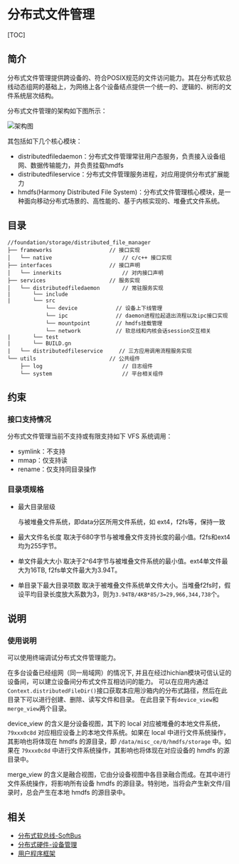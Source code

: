# 分布式文件管理

[TOC]

## 简介

分布式文件管理提供跨设备的、符合POSIX规范的文件访问能力。其在分布式软总线动态组网的基础上，为网络上各个设备结点提供一个统一的、逻辑的、树形的文件系统层次结构。

分布式文件管理的架构如下图所示：

![架构图](https://images.gitee.com/uploads/images/2021/1102/094937_01125861_9249473.png "io.drawio.png")

其包括如下几个核心模块：

- distributedfiledaemon：分布式文件管理常驻用户态服务，负责接入设备组网、数据传输能力，并负责挂载hmdfs
- distributedfileservice：分布式文件管理服务进程，对应用提供分布式扩展能力
- hmdfs(Harmony Distributed File System)：分布式文件管理核心模块，是一种面向移动分布式场景的、高性能的、基于内核实现的、堆叠式文件系统。

## 目录

```raw
//foundation/storage/distributed_file_manager
├── frameworks                  // 接口实现
│   └── native                      // c/c++ 接口实现
├── interfaces                  // 接口声明
│   └── innerkits                   // 对内接口声明
├── services                    // 服务实现
│   └── distributedfiledaemon       // 常驻服务实现
|       └── include
|       └── src
            └── device            // 设备上下线管理
            └── ipc               // daemon进程拉起退出流程以及ipc接口实现
            └── mountpoint        // hmdfs挂载管理
            └── network           // 软总线和内核会话session交互相关
|       └── test
|       └── BUILD.gn
|   └── distributedfileservice     // 三方应用调用流程服务实现
└── utils                       // 公共组件
    ├── log                         // 日志组件
    └── system                      // 平台相关组件
```

## 约束

### 接口支持情况

分布式文件管理当前不支持或有限支持如下 VFS 系统调用：

- symlink：不支持
- mmap：仅支持读
- rename：仅支持同目录操作

### 目录项规格

- 最大目录层级

    与被堆叠文件系统，即data分区所用文件系统，如 ext4，f2fs等，保持一致
- 最大文件名长度
    取决于680字节与被堆叠文件支持长度的最小值。f2fs和ext4均为255字节。
- 单文件最大大小
    取决于2^64字节与被堆叠文件系统的最小值。ext4单文件最大为16TB, f2fs单文件最大为3.94T。
- 单目录下最大目录项数
    取决于被堆叠文件系统单文件大小。当堆叠f2fs时，假设平均目录长度放大系数为3，则为`3.94TB/4KB*85/3=29,966,344,738`个。

## 说明

### 使用说明

可以使用终端调试分布式文件管理能力。

在多台设备已经组网（同一局域网）的情况下, 并且在经过hichian模块可信认证的设备间，可以建立设备间分布式文件互相访问的能力。
可以在应用内通过```Context.distributedFileDir()```接口获取本应用沙箱内的分布式路径，然后在此目录下可以进行创建、删除、读写文件和目录。
在此目录下有```device_view```和```merge_view```两个目录。

device_view 的含义是分设备视图，其下的 local 对应被堆叠的本地文件系统，`79xxx0c8d` 对应相应设备上的本地文件系统。如果在 local 中进行文件系统操作，其影响也将体现在 hmdfs 的源目录，即 `/data/misc_ce/0/hmdfs/storage` 中。如果在 `79xxx0c8d` 中进行文件系统操作，其影响也将体现在对应设备的 hmdfs 的源目录中。

merge_view 的含义是融合视图，它由分设备视图中各目录融合而成。在其中进行文件系统操作，将影响所有设备 hmdfs 的源目录。特别地，当将会产生新文件/目录时，总会产生在本地 hmdfs 的源目录中。

## 相关

- [分布式软总线-SoftBus](https://gitee.com/openharmony/communication_dsoftbus)
- [分布式硬件-设备管理](https://gitee.com/openharmony/device_manager)
- [用户程序框架](https://gitee.com/openharmony/appexecfwk_standard)
